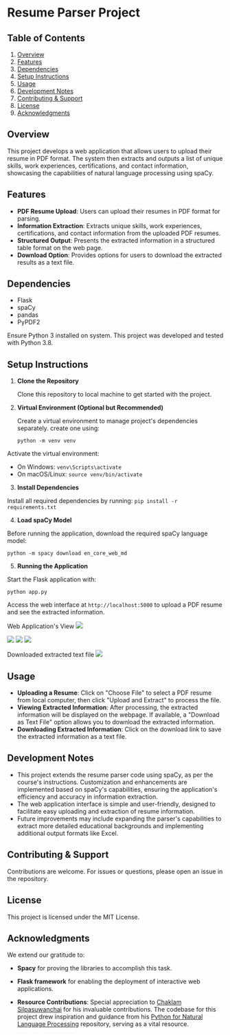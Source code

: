 # Resume Parser Project

## Table of Contents
1. [Overview](#overview)
2. [Features](#features)
3. [Dependencies](#dependencies)
4. [Setup Instructions](#setup-instructions)
5. [Usage](#usage)
6. [Development Notes](#development-notes)
7. [Contributing & Support](#contributing--support)
8. [License](#license)
9. [Acknowledgments](#acknowledgments)

## Overview
This project develops a web application that allows users to upload their resume in PDF format. The system then extracts and outputs a list of unique skills, work experiences, certifications, and contact information, showcasing the capabilities of natural language processing using spaCy.

## Features

- **PDF Resume Upload**: Users can upload their resumes in PDF format for parsing.
- **Information Extraction**: Extracts unique skills, work experiences, certifications, and contact information from the uploaded PDF resumes.
- **Structured Output**: Presents the extracted information in a structured table format on the web page.
- **Download Option**: Provides options for users to download the extracted results as a text file.

## Dependencies
- Flask
- spaCy
- pandas
- PyPDF2

Ensure Python 3 installed on system. This project was developed and tested with Python 3.8.

## Setup Instructions

1. **Clone the Repository**

   Clone this repository to local machine to get started with the project.

2. **Virtual Environment (Optional but Recommended)**

   Create a virtual environment to manage project's dependencies separately. create one using:
    
    ```python -m venv venv```

Activate the virtual environment:

- On Windows: `venv\Scripts\activate`
- On macOS/Linux: `source venv/bin/activate`

3. **Install Dependencies**

Install all required dependencies by running:
`pip install -r requirements.txt`


4. **Load spaCy Model**

Before running the application, download the required spaCy language model:

`python -m spacy download en_core_web_md`


5. **Running the Application**

Start the Flask application with:

`python app.py`


Access the web interface at `http://localhost:5000` to upload a PDF resume and see the extracted information.

 Web Application's View
 <img src="figures/app-1.png"> 

 <img src="figures/app-2.png"> 

 <img src="figures/app-3.png"> 

 <img src="figures/app-4.png"> 

 Downloaded extracted text file
  <img src="figures/app-5.png"> 

## Usage

- **Uploading a Resume**: Click on "Choose File" to select a PDF resume from local computer, then click "Upload and Extract" to process the file.
- **Viewing Extracted Information**: After processing, the extracted information will be displayed on the webpage. If available, a "Download as Text File" option allows you to download the extracted information.
- **Downloading Extracted Information**: Click on the download link to save the extracted information as a text file.

## Development Notes

- This project extends the resume parser code using spaCy, as per the course's instructions. Customization and enhancements are implemented based on spaCy's capabilities, ensuring the application's efficiency and accuracy in information extraction.
- The web application interface is simple and user-friendly, designed to facilitate easy uploading and extraction of resume information.
- Future improvements may include expanding the parser's capabilities to extract more detailed educational backgrounds and implementing additional output formats like Excel.



## Contributing & Support
Contributions are welcome. For issues or questions, please open an issue in the repository.

## License
This project is licensed under the MIT License.

## Acknowledgments
We extend our gratitude to:

- **Spacy** for proving the libraries to accomplish this task.

- **Flask framework** for enabling the deployment of interactive web applications.

- **Resource Contributions**: Special appreciation to [Chaklam Silpasuwanchai](https://github.com/chaklam-silpasuwanchai) for his invaluable contributions. The codebase for this project drew inspiration and guidance from his [Python for Natural Language Processing](https://github.com/chaklam-silpasuwanchai/Python-for-Natural-Language-Processing) repository, serving as a vital resource.




